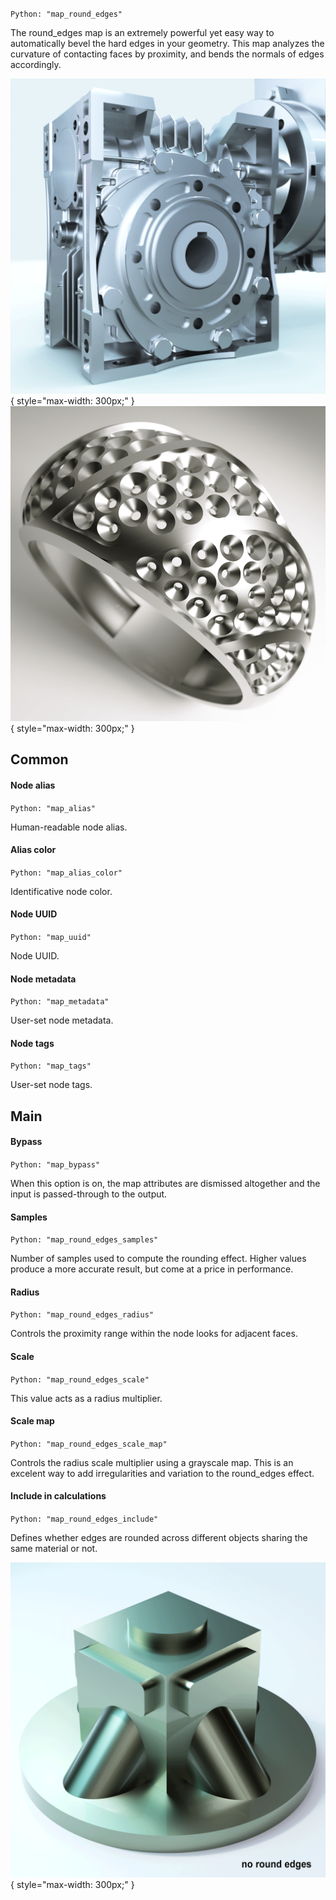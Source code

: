 `Python: "map_round_edges"`

The round_edges map is an extremely powerful yet easy way to automatically bevel the hard edges in your geometry. This map analyzes the curvature of contacting faces by proximity, and bends the normals of edges accordingly.

![Sample 0](map_round_edges_1.gif "Sample 0"){ style="max-width: 300px;" }
![Sample 1](map_round_edges_2.gif "Sample 1"){ style="max-width: 300px;" }

## Common

#### Node alias
`Python: "map_alias"`

Human-readable node alias.

#### Alias color
`Python: "map_alias_color"`

Identificative node color.

#### Node UUID
`Python: "map_uuid"`

Node UUID.

#### Node metadata
`Python: "map_metadata"`

User-set node metadata.

#### Node tags
`Python: "map_tags"`

User-set node tags.

## Main

#### Bypass
`Python: "map_bypass"`

When this option is on, the map attributes are dismissed altogether and the input is passed-through to the output.

#### Samples
`Python: "map_round_edges_samples"`

Number of samples used to compute the rounding effect. Higher values produce a more accurate result, but come at a price in performance.

#### Radius
`Python: "map_round_edges_radius"`

Controls the proximity range within the node looks for adjacent faces.

#### Scale
`Python: "map_round_edges_scale"`

This value acts as a radius multiplier.

#### Scale map
`Python: "map_round_edges_scale_map"`

Controls the radius scale multiplier using a grayscale map. This is an excelent way to add irregularities and variation to the round_edges effect.

#### Include in calculations
`Python: "map_round_edges_include"`

Defines whether edges are rounded across different objects sharing the same material or not.

![Sample 0](map_round_edges_include.gif "Sample 0"){ style="max-width: 300px;" }



